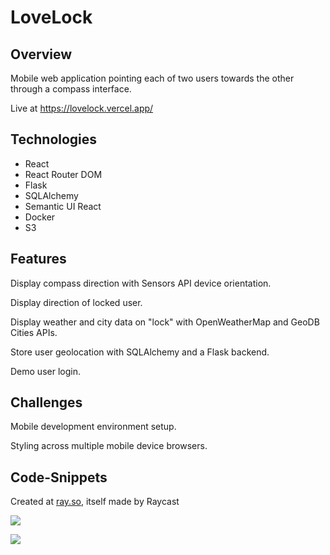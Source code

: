 # LoveLock

## Overview
Mobile web application pointing each of two users towards the other through a compass interface.

Live at https://lovelock.vercel.app/

## Technologies
- React
- React Router DOM
- Flask
- SQLAlchemy
- Semantic UI React
- Docker
- S3

## Features

Display compass direction with Sensors API device orientation.

Display direction of locked user.

Display weather and city data on "lock" with OpenWeatherMap and GeoDB Cities APIs.

Store user geolocation with SQLAlchemy and a Flask backend.

Demo user login.

## Challenges

Mobile development environment setup.

Styling across multiple mobile device browsers.

## Code-Snippets

Created at [ray.so](https://ray.so), itself made by Raycast

![](https://github.com/rcreadii/lovelock/blob/main/documentation/create%20a%20lock.png)

![](https://github.com/rcreadii/lovelock/blob/main/documentation/pull%20compass%20data.png)
